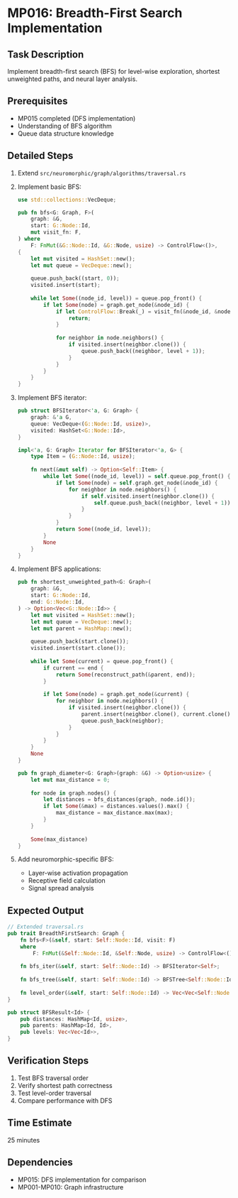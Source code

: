 # MP016: Breadth-First Search Implementation

## Task Description
Implement breadth-first search (BFS) for level-wise exploration, shortest unweighted paths, and neural layer analysis.

## Prerequisites
- MP015 completed (DFS implementation)
- Understanding of BFS algorithm
- Queue data structure knowledge

## Detailed Steps

1. Extend `src/neuromorphic/graph/algorithms/traversal.rs`

2. Implement basic BFS:
   ```rust
   use std::collections::VecDeque;
   
   pub fn bfs<G: Graph, F>(
       graph: &G,
       start: G::Node::Id,
       mut visit_fn: F,
   ) where
       F: FnMut(&G::Node::Id, &G::Node, usize) -> ControlFlow<()>,
   {
       let mut visited = HashSet::new();
       let mut queue = VecDeque::new();
       
       queue.push_back((start, 0));
       visited.insert(start);
       
       while let Some((node_id, level)) = queue.pop_front() {
           if let Some(node) = graph.get_node(&node_id) {
               if let ControlFlow::Break(_) = visit_fn(&node_id, &node, level) {
                   return;
               }
               
               for neighbor in node.neighbors() {
                   if visited.insert(neighbor.clone()) {
                       queue.push_back((neighbor, level + 1));
                   }
               }
           }
       }
   }
   ```

3. Implement BFS iterator:
   ```rust
   pub struct BFSIterator<'a, G: Graph> {
       graph: &'a G,
       queue: VecDeque<(G::Node::Id, usize)>,
       visited: HashSet<G::Node::Id>,
   }
   
   impl<'a, G: Graph> Iterator for BFSIterator<'a, G> {
       type Item = (G::Node::Id, usize);
       
       fn next(&mut self) -> Option<Self::Item> {
           while let Some((node_id, level)) = self.queue.pop_front() {
               if let Some(node) = self.graph.get_node(&node_id) {
                   for neighbor in node.neighbors() {
                       if self.visited.insert(neighbor.clone()) {
                           self.queue.push_back((neighbor, level + 1));
                       }
                   }
               }
               return Some((node_id, level));
           }
           None
       }
   }
   ```

4. Implement BFS applications:
   ```rust
   pub fn shortest_unweighted_path<G: Graph>(
       graph: &G,
       start: G::Node::Id,
       end: G::Node::Id,
   ) -> Option<Vec<G::Node::Id>> {
       let mut visited = HashSet::new();
       let mut queue = VecDeque::new();
       let mut parent = HashMap::new();
       
       queue.push_back(start.clone());
       visited.insert(start.clone());
       
       while let Some(current) = queue.pop_front() {
           if current == end {
               return Some(reconstruct_path(&parent, end));
           }
           
           if let Some(node) = graph.get_node(&current) {
               for neighbor in node.neighbors() {
                   if visited.insert(neighbor.clone()) {
                       parent.insert(neighbor.clone(), current.clone());
                       queue.push_back(neighbor);
                   }
               }
           }
       }
       None
   }
   
   pub fn graph_diameter<G: Graph>(graph: &G) -> Option<usize> {
       let mut max_distance = 0;
       
       for node in graph.nodes() {
           let distances = bfs_distances(graph, node.id());
           if let Some(&max) = distances.values().max() {
               max_distance = max_distance.max(max);
           }
       }
       
       Some(max_distance)
   }
   ```

5. Add neuromorphic-specific BFS:
   - Layer-wise activation propagation
   - Receptive field calculation
   - Signal spread analysis

## Expected Output
```rust
// Extended traversal.rs
pub trait BreadthFirstSearch: Graph {
    fn bfs<F>(&self, start: Self::Node::Id, visit: F)
    where
        F: FnMut(&Self::Node::Id, &Self::Node, usize) -> ControlFlow<()>;
    
    fn bfs_iter(&self, start: Self::Node::Id) -> BFSIterator<Self>;
    
    fn bfs_tree(&self, start: Self::Node::Id) -> BFSTree<Self::Node::Id>;
    
    fn level_order(&self, start: Self::Node::Id) -> Vec<Vec<Self::Node::Id>>;
}

pub struct BFSResult<Id> {
    pub distances: HashMap<Id, usize>,
    pub parents: HashMap<Id, Id>,
    pub levels: Vec<Vec<Id>>,
}
```

## Verification Steps
1. Test BFS traversal order
2. Verify shortest path correctness
3. Test level-order traversal
4. Compare performance with DFS

## Time Estimate
25 minutes

## Dependencies
- MP015: DFS implementation for comparison
- MP001-MP010: Graph infrastructure